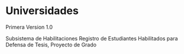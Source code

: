 Universidades
==========

Primera Version 1.0

Subsistema de Habilitaciones
Registro de Estudiantes Habilitados para Defensa de Tesis, Proyecto de Grado
